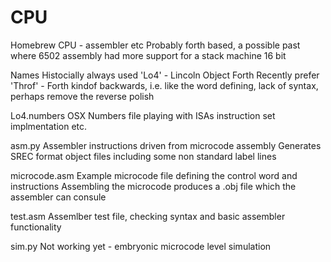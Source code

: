 # CPU
Homebrew CPU - assembler etc
Probably forth based, a possible past where 6502 assembly had more support for a stack machine
16 bit


Names
  Histocially always used 'Lo4'    - Lincoln Object Forth
  Recently prefer 'Throf'          - Forth kindof backwards, i.e. like the word defining, lack of syntax, perhaps remove the reverse polish
  

Lo4.numbers     OSX Numbers file playing with ISAs instruction set implmentation etc.

asm.py          Assembler instructions driven from microcode assembly
                Generates SREC format object files including some non standard label lines

microcode.asm   Example microcode file defining the control word and instructions
                Assembling the microcode produces a .obj file which the assembler can consule

test.asm        Assemlber test file, checking syntax and basic assembler functionality


sim.py          Not working yet - embryonic microcode level simulation
